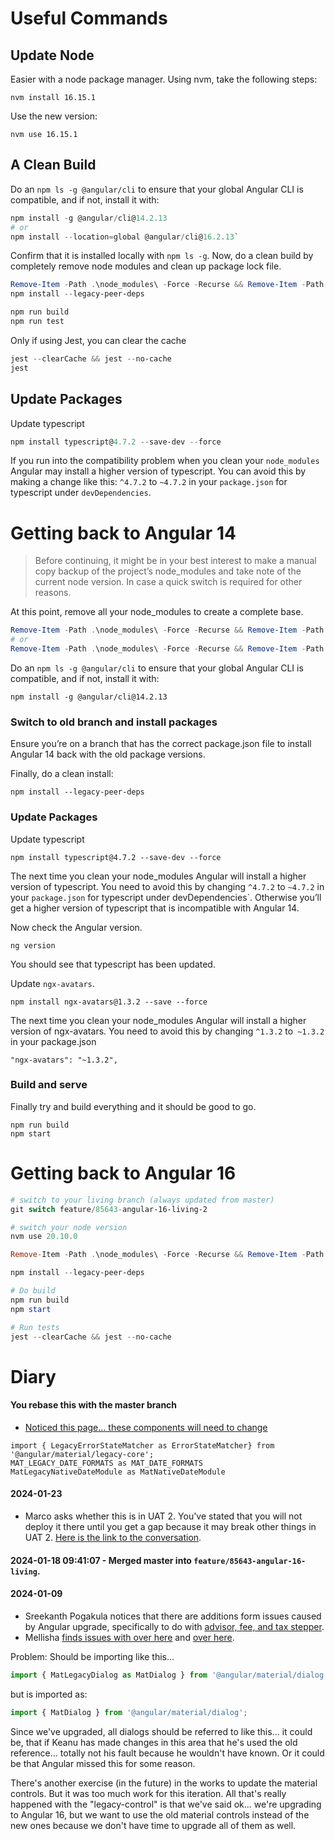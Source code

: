 # Useful Commands

## Update Node

Easier with a node package manager. Using nvm, take the following steps:

```
nvm install 16.15.1
```

Use the new version:
```
nvm use 16.15.1
```

## A Clean Build

Do an `npm ls -g @angular/cli` to ensure that your global Angular CLI is compatible, and if not, install it with:
```powershell
npm install -g @angular/cli@14.2.13
# or
npm install --location=global @angular/cli@16.2.13`
```
Confirm that it is installed locally with `npm ls -g`. Now, do a clean build by completely remove node modules and clean up package lock file.

```powershell
Remove-Item -Path .\node_modules\ -Force -Recurse && Remove-Item -Path .\package-lock.json
npm install --legacy-peer-deps

npm run build
npm run test
```
Only if using Jest, you can clear the cache

```powershell
jest --clearCache && jest --no-cache
jest
```

## Update Packages

Update typescript
```powershell
npm install typescript@4.7.2 --save-dev --force
```

If you run into the compatibility problem when you clean your `node_modules` Angular may install a higher version of typescript. You can avoid this by making a change like this: `^4.7.2` to `~4.7.2` in your `package.json` for typescript under `devDependencies`.

# Getting back to Angular 14



> Before continuing, it might be in your best interest to make a manual copy backup of the project’s node_modules and take note of the current node version. In case a quick switch is required for other reasons.

At this point, remove all your node_modules to create a complete base.

```powershell
Remove-Item -Path .\node_modules\ -Force -Recurse && Remove-Item -Path .\package-lock.json
# or
Remove-Item -Path .\node_modules\ -Force -Recurse && Remove-Item -Path .\package-lock.json && Remove-Item .\.angular\ -Force -Recurse
```

Do an `npm ls -g @angular/cli` to ensure that your global Angular CLI is compatible, and if not, install it with:
```
npm install -g @angular/cli@14.2.13
```

### Switch to old branch and install packages

Ensure you’re on a branch that has the correct package.json file to install Angular 14 back with the old package versions.

Finally, do a clean install:

```
npm install --legacy-peer-deps
```
### Update Packages

Update typescript
```
npm install typescript@4.7.2 --save-dev --force
```

The next time you clean your node_modules Angular will install a higher version of typescript. You need to avoid this by changing `^4.7.2` to `~4.7.2` in your `package.json` for typescript under devDependencies`. Otherwise you’ll get a higher version of typescript that is incompatible with Angular 14.

Now check the Angular version.

```
ng version
```

You should see that typescript has been updated.

Update `ngx-avatars`.

```
npm install ngx-avatars@1.3.2 --save --force
```

The next time you clean your node_modules Angular will install a higher version of ngx-avatars. You need to avoid this by changing `^1.3.2` to` ~1.3.2` in your package.json

```
"ngx-avatars": "~1.3.2",
```

### Build and serve

Finally try and build everything and it should be good to go.

```
npm run build
npm start
```

# Getting back to Angular 16

```PowerShell
# switch to your living branch (always updated from master)
git switch feature/85643-angular-16-living-2

# switch your node version
nvm use 20.10.0

Remove-Item -Path .\node_modules\ -Force -Recurse && Remove-Item -Path .\package-lock.json

npm install --legacy-peer-deps

# Do build
npm run build
npm start

# Run tests
jest --clearCache && jest --no-cache
```

# Diary

#### You rebase this with the master branch

- [Noticed this page... these components will need to change](https://material.angular.io/guide/mdc-migration)


```
import { LegacyErrorStateMatcher as ErrorStateMatcher} from '@angular/material/legacy-core';
MAT_LEGACY_DATE_FORMATS as MAT_DATE_FORMATS
MatLegacyNativeDateModule as MatNativeDateModule
```

#### 2024-01-23
- Marco asks whether this is in UAT 2. You've stated that you will not deploy it there until you get a gap because it may break other things in UAT 2. [Here is the link to the conversation](https://teams.microsoft.com/l/message/19:7c85e7a1-1329-4adf-8e95-9b87872ca0e4_c6c082c8-3b7a-4250-90ca-ebade140e3df@unq.gbl.spaces/1706008332871?context=%7B%22contextType%22%3A%22chat%22%7D).

#### 2024-01-18 09:41:07 - Merged master into `feature/85643-angular-16-living`.
#### 2024-01-09
- Sreekanth Pogakula notices that there are additions form issues caused by Angular upgrade, specifically to do with [advisor, fee, and tax stepper](https://teams.microsoft.com/l/message/19:r2LJUp7HQKEEzp7B_4MbfYO5mkfzbCINsND1o2JjN3U1@thread.tacv2/1704804605926?tenantId=43b173f2-351a-41f2-a03e-f2af81953f59&groupId=8191302b-d338-46bd-b8de-859a48a2e4f0&parentMessageId=1704804605926&teamName=Ninety%20One%20Digital%20Technology&channelName=General&createdTime=1704804605926).
- Mellisha [finds issues with over here](https://teams.microsoft.com/l/message/19:206dc3cf-f8d3-41b0-b33f-66f1ee3a75ab_7c85e7a1-1329-4adf-8e95-9b87872ca0e4@unq.gbl.spaces/1704808323872?context=%7B%22contextType%22%3A%22chat%22%7D) and [over here](https://teams.microsoft.com/l/message/19:206dc3cf-f8d3-41b0-b33f-66f1ee3a75ab_7c85e7a1-1329-4adf-8e95-9b87872ca0e4@unq.gbl.spaces/1704808572514?context=%7B%22contextType%22%3A%22chat%22%7D).

Problem:
Should be importing like this...
```typescript
import { MatLegacyDialog as MatDialog } from '@angular/material/dialog';
```
but is imported as:
```typescript
import { MatDialog } from '@angular/material/dialog';
```
Since we've upgraded, all dialogs should be referred to like this... it could be, that if Keanu has made changes in this area that he's used the old reference... totally not his fault because he wouldn't have known. Or it could be that Angular missed this for some reason.

There's another exercise (in the future) in the works to update the material controls. But it was too much work for this iteration. All that's really happened with the "legacy-control" is that we've said ok... we're upgrading to Angular 16, but we want to use the old material controls instead of the new ones because we don't have time to upgrade all of them as well.
